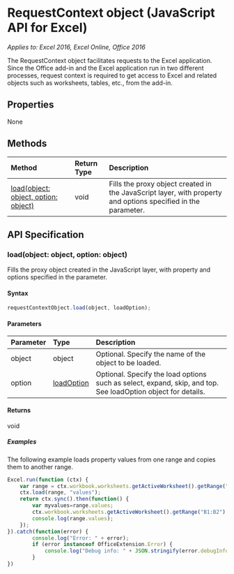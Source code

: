# RequestContext object (JavaScript API for Excel)

_Applies to: Excel 2016, Excel Online, Office 2016_

The RequestContext object facilitates requests to the Excel application. Since the Office add-in and the Excel application run in two different processes, request context is required to get access to Excel and related objects such as worksheets, tables, etc., from the add-in. 

## Properties
None

## Methods

| Method         | Return Type    |Description|
|:---------------|:--------|:----------|
|[load(object: object, option: object)](#loadobject-object-option-object)  |void     |Fills the proxy object created in the JavaScript layer, with property and options specified in the parameter.|

## API Specification

### load(object: object, option: object)
Fills the proxy object created in the JavaScript layer, with property and options specified in the parameter.

#### Syntax
```js
requestContextObject.load(object, loadOption);
```

#### Parameters
| Parameter       | Type    |Description|
|:----------------|:--------|:----------|
|object|object|Optional. Specify the name of the object to be loaded.|
|option|[loadOption](loadoption.md)|Optional. Specify the load options such as select, expand, skip, and top. See loadOption object for details.|

#### Returns
void

##### Examples

The following example loads property values from one range and copies them to another range.

```js
Excel.run(function (ctx) { 
	var range = ctx.workbook.worksheets.getActiveWorksheet().getRange("A1:A2");
	ctx.load(range, "values");
	return ctx.sync().then(function() {
		var myvalues=range.values;
		ctx.workbook.worksheets.getActiveWorksheet().getRange("B1:B2").values = myvalues;
		console.log(range.values);
	});
}).catch(function(error) {
		console.log("Error: " + error);
		if (error instanceof OfficeExtension.Error) {
			console.log("Debug info: " + JSON.stringify(error.debugInfo));
		}
})
```
